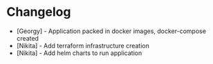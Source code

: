 # Changelog

- [Georgy] - Application packed in docker images, docker-compose created
- [Nikita] - Add terraform infrastructure creation
- [Nikita] - Add helm charts to run application

